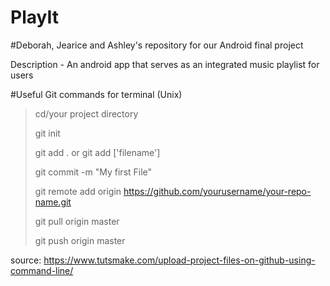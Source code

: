 # PlayIt
#Deborah, Jearice and Ashley's repository for our Android final project

Description - An android app that serves as an integrated music playlist for users

#Useful Git commands for terminal (Unix)

 >cd/your project directory
 >
 > git init
 > 
 > git add . or git add ['filename']
 > 
 > git commit -m "My first File"
 > 
 > git remote add origin https://github.com/yourusername/your-repo-name.git
 > 
 > git pull origin master
 > 
 > git push origin master
 > 
 source: https://www.tutsmake.com/upload-project-files-on-github-using-command-line/
